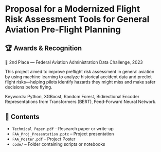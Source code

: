 # Proposal for a Modernized Flight Risk Assessment Tools for General Aviation Pre-Flight Planning

## 🏆 Awards & Recognition

🥈 2nd Place — Federal Aviation Administration Data Challenge, 2023  


This project aimed to improve preflight risk assessment in general aviation by using machine learning to analyze historical accident data and predict flight risks—helping pilots identify hazards they might miss and make safer decisions before flying. 

Keywords: Python, XGBoost, Random Forest, Bidirectional Encoder Representations from Transformers (BERT), Feed-Forward Neural Network.

## 📁 Contents

- `Technical Paper.pdf` – Research paper or write-up
- `FAA_Proj_Presentation.pptx` – Project presentation
- `FAA_Poster.pdf` - Project Poster
- `code/` – Folder containing scripts or notebooks



